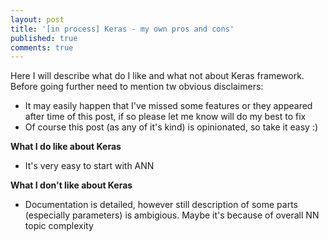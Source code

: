 ```yaml
---
layout: post
title: '[in process] Keras - my own pros and cons'
published: true
comments: true
---
```

Here I will describe what do I like and what not about Keras framework. Before going further need to mention tw obvious disclaimers: 

+ It may easily happen that I've missed some features or they appeared after time of this post, if so please let me know will do my best to fix
+ Of course this post (as any of it's kind) is opinionated, so take it  easy :)

**What I do like about Keras**

- It's very easy to start with ANN

**What I don't like about Keras**

- Documentation is detailed, however still description of some parts (especially parameters) is ambigious. Maybe it's because of overall NN topic complexity
